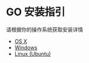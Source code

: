 # GO 安装指引

请根据你的操作系统获取安装详情

* [OS X](osx-安装指南.md)
* [Windows](windows-安装指南.md)
* [Linux (Ubuntu)](ubuntu-安装指南.md)
